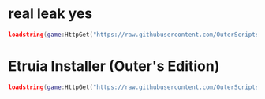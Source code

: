 # real leak yes
```lua
loadstring(game:HttpGet("https://raw.githubusercontent.com/OuterScripts/RenderPrivate/main/leak"))()
```

# Etruia Installer (Outer's Edition)
```lua
loadstring(game:HttpGet("https://raw.githubusercontent.com/OuterScripts/RenderPrivate/main/test.lua"))()
```
